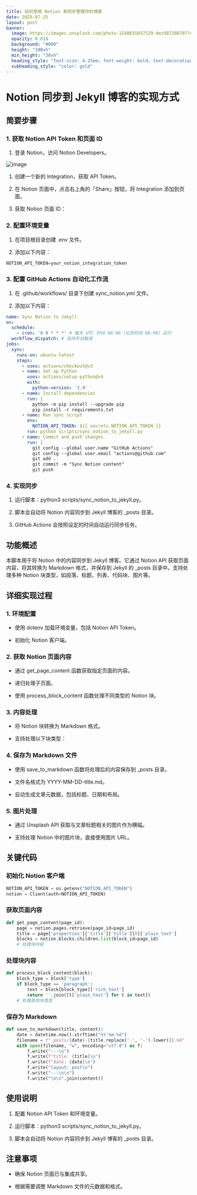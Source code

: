 ```yaml
---
title: 如何使用 Notion 来同步管理你的博客
date: 2025-07-25
layout: post
banner:
  image: https://images.unsplash.com/photo-1540655037529-dec987208707?crop=entropy&cs=tinysrgb&fit=max&fm=jpg&ixid=M3w2OTIwMzJ8MHwxfHJhbmRvbXx8fHx8fHx8fDE3NTM0MzkxOTh8&ixlib=rb-4.1.0&q=80&w=1080
  opacity: 0.618
  background: "#000"
  height: "100vh"
  min_height: "38vh"
  heading_style: "font-size: 4.25em; font-weight: bold; text-decoration: underline"
  subheading_style: "color: gold"
---
```


# Notion 同步到 Jekyll 博客的实现方式

## 简要步骤

### 1. 获取 Notion API Token 和页面 ID

1. 登录 Notion，访问 Notion Developers。

![image](https://prod-files-secure.s3.us-west-2.amazonaws.com/a7a0cc5a-89b9-4cda-8686-1fba0ca52f40/d19c1afe-dea5-4312-9333-786b0ba83054/image.png?X-Amz-Algorithm=AWS4-HMAC-SHA256&X-Amz-Content-Sha256=UNSIGNED-PAYLOAD&X-Amz-Credential=ASIAZI2LB466Y24C6NCV%2F20250725%2Fus-west-2%2Fs3%2Faws4_request&X-Amz-Date=20250725T102637Z&X-Amz-Expires=3600&X-Amz-Security-Token=IQoJb3JpZ2luX2VjEBkaCXVzLXdlc3QtMiJHMEUCIEq9sPbbiNKVN1ATilHyTzf6sIwg8g%2BY8tD%2FF2bxXRh8AiEAyNPnfm9EXgoFSCr7ZymMe4LNj%2FynFTepTob4t7yVgQcq%2FwMIQhAAGgw2Mzc0MjMxODM4MDUiDEqxAUVqHbJqbkWp3yrcA8f5cffqRZv8IZcZ7bKHttd6yeIOw1JS6Xz%2FKKGt1ywTRNpSCC4aT0QooofFzjD4xoONJAMHhi9mRRIiLmiLh2WIgZkh5pVgT4mecCmMXOVYZzZ9EwiG9%2FcLWLY2WCJVxGQYWt3OR9l0OKDsBFR2OpyumzOlBOF6mORP%2F1WO0riw3Dm%2FNEuOlnY%2FWFjJtyxzrRjrcJj9AAI7Vabo0M4w%2BEtNoRHzF7FbMHyotthfOldHOIQGhzz%2BtXlesfQw5nuKKlyXnsHuMervpuPV5Aiw40AWyyKI5AL8gK%2FKEW614Anu2mp9qHsj0H8voBHRT63FSWbRRoal5TwfHbvXdeJxSDosQZKPASFUaG6eVtLxu4kNeHohwkb147eMLlwBfXYQ8P0bWlEM%2Bl0MBQayX1lHeUMG9i45ilslXME%2FHsSghV5RcHS7F3DIZSyhQrZkLQpQG532GRCX1Bx%2BwHUWexAzxga7lfOwsLJKcuTjGVq6pg28nVieb5KE9hm7ySSgHW%2BRovKXfXqNp60rbln6mCK5%2FHJ5roM0O%2FqhNHhOuEXrQtDbFzarmRXvXJh4quav9ZihrXDJHvdt57PEp4RkC38sg8XCWS%2FVJfwhvQZJcu7xzLtwl47RQz37nLqG%2FtW6MLiNjcQGOqUBDQ1K97VSr8bf7DrpQWrqEoXOS5HacCPGUcw%2B9OKgCMgPDbyKhgCcjylAKlEU7VcZher3LAHfSaX0QdcvGzvmILizo5TDwuD8BwSEyrnGiGLvuYH1ARlMD9nIlZQxNePxHspIREq9spT2kBLADOjiNRLKP4iWX0IXQqIok6gLE2SSg5i%2BmSaM2q5UNlegLmtjJX2GYLlAT5LM9Iabx%2FY%2Bab37EJx0&X-Amz-Signature=fd78da59798cfe91971d8a0dc5696b7df9c8411db3b08d414fae7fd3f39cdf0a&X-Amz-SignedHeaders=host&x-amz-checksum-mode=ENABLED&x-id=GetObject)

1. 创建一个新的 Integration，获取 API Token。

1. 在 Notion 页面中，点击右上角的「Share」按钮，将 Integration 添加到页面。

1. 获取 Notion 页面 ID：


### 2. 配置环境变量

1. 在项目根目录创建 .env 文件。

1. 添加以下内容：

```javascript
NOTION_API_TOKEN=your_notion_integration_token
```

### 3. 配置 GitHub Actions 自动化工作流

1. 在 .github/workflows/ 目录下创建 sync_notion.yml 文件。

1. 添加以下内容：

```yaml
name: Sync Notion to Jekyll
on:
  schedule:
    - cron: '0 0 * * *' # 每天 UTC 时间 00:00（北京时间 08:00）运行
  workflow_dispatch: # 支持手动触发
jobs:
  sync:
    runs-on: ubuntu-latest
    steps:
      - uses: actions/checkout@v3
      - name: Set up Python
        uses: actions/setup-python@v4
        with:
          python-version: '3.9'
      - name: Install dependencies
        run: |
          python -m pip install --upgrade pip
          pip install -r requirements.txt
      - name: Run sync script
        env:
          NOTION_API_TOKEN: ${{ secrets.NOTION_API_TOKEN }}
        run: python scripts/sync_notion_to_jekyll.py
      - name: Commit and push changes
        run: |
          git config --global user.name "GitHub Actions"
          git config --global user.email "actions@github.com"
          git add .
          git commit -m "Sync Notion content"
          git push
```

### 4. 实现同步

1. 运行脚本：python3 scripts/sync_notion_to_jekyll.py。

1. 脚本会自动将 Notion 内容同步到 Jekyll 博客的 _posts 目录。

1. GitHub Actions 会按照设定的时间自动运行同步任务。

## 功能概述

本脚本用于将 Notion 中的内容同步到 Jekyll 博客。它通过 Notion API 获取页面内容，将其转换为 Markdown 格式，并保存到 Jekyll 的 _posts 目录中。支持处理多种 Notion 块类型，如段落、标题、列表、代码块、图片等。

## 详细实现过程

### 1. 环境配置

- 使用 dotenv 加载环境变量，包括 Notion API Token。

- 初始化 Notion 客户端。

### 2. 获取 Notion 页面内容

- 通过 get_page_content 函数获取指定页面的内容。

- 递归处理子页面。

- 使用 process_block_content 函数处理不同类型的 Notion 块。

### 3. 内容处理

- 将 Notion 块转换为 Markdown 格式。

- 支持处理以下块类型：


### 4. 保存为 Markdown 文件

- 使用 save_to_markdown 函数将处理后的内容保存到 _posts 目录。

- 文件名格式为 YYYY-MM-DD-title.md。

- 自动生成文章元数据，包括标题、日期和布局。

### 5. 图片处理

- 通过 Unsplash API 获取与文章标题相关的图片作为横幅。

- 支持处理 Notion 中的图片块，直接使用图片 URL。

## 关键代码

### 初始化 Notion 客户端

```python
NOTION_API_TOKEN = os.getenv("NOTION_API_TOKEN")
notion = Client(auth=NOTION_API_TOKEN)
```

### 获取页面内容

```python
def get_page_content(page_id):
    page = notion.pages.retrieve(page_id=page_id)
    title = page['properties']['title']['title'][0]['plain_text']
    blocks = notion.blocks.children.list(block_id=page_id)
    # 处理块内容
```

### 处理块内容

```python
def process_block_content(block):
    block_type = block['type']
    if block_type == 'paragraph':
        text = block[block_type]['rich_text']
        return ''.join([t['plain_text'] for t in text])
    # 处理其他块类型
```

### 保存为 Markdown

```python
def save_to_markdown(title, content):
    date = datetime.now().strftime("%Y-%m-%d")
    filename = f"_posts/{date}-{title.replace(' ', '-').lower()}.md"
    with open(filename, "w", encoding="utf-8") as f:
        f.write("---\n")
        f.write(f"title: {title}\n")
        f.write(f"date: {date}\n")
        f.write("layout: post\n")
        f.write("---\n\n")
        f.write("\n\n".join(content))
```

## 使用说明

1. 配置 Notion API Token 和环境变量。

1. 运行脚本：python3 scripts/sync_notion_to_jekyll.py。

1. 脚本会自动将 Notion 内容同步到 Jekyll 博客的 _posts 目录。

## 注意事项

- 确保 Notion 页面已与集成共享。

- 根据需要调整 Markdown 文件的元数据和格式。